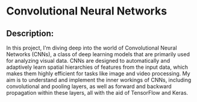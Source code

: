 # Convolutional Neural Networks

## Description: 

In this project, I'm diving deep into the world of Convolutional Neural Networks (CNNs), a class of deep learning models that are primarily used for analyzing visual data. CNNs are designed to automatically and adaptively learn spatial hierarchies of features from the input data, which makes them highly efficient for tasks like image and video processing. My aim is to understand and implement the inner workings of CNNs, including convolutional and pooling layers, as well as forward and backward propagation within these layers, all with the aid of TensorFlow and Keras.
